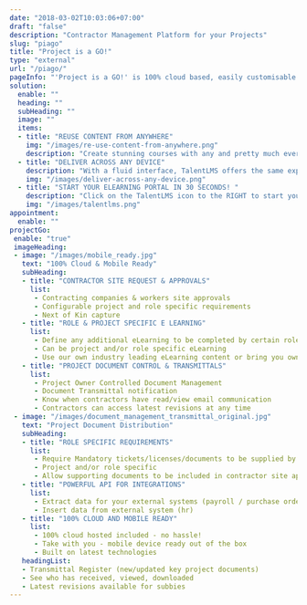 ```yaml
---
date: "2018-03-02T10:03:06+07:00"
draft: "false"
description: "Contractor Management Platform for your Projects"
slug: "piago"
title: "Project is a GO!"
type: "external"
url: "/piago/"
pageInfo: "'Project is a GO!' is 100% cloud based, easily customisable and intuitive platform to manage your sub-contracts and contractors per project.  Set project specific requirements in terms of contractor document requirements and any further project specific eLearning easily.  Contractors apply to site, provide required docs and complete required eLearning.  From there, project specific documents can be made available to all or specific subbies, updates to key documents can be transmitted via the platform and full transparency is in your hands.  Know when document updates were sent, received and even opened or read.  'Project is a GO!' just takes the critical but repeatable process of Project and contractor communication with your key sub-contractors easy, uncomplicated, secure and more importantly all in one place."
solution:
  enable: ""
  heading: ""
  subHeading: ""  
  image: ""
  items:
  - title: "REUSE CONTENT FROM ANYWHERE"
    img: "/images/re-use-content-from-anywhere.png"
    description: "Create stunning courses with any and pretty much every multimedia element you want. With additional support for SCORM and Tin Can, the industry standards in content interoperability, the experience you can offer is limited by your imagination only."
  - title: "DELIVER ACROSS ANY DEVICE"
    description: "With a fluid interface, TalentLMS offers the same experience across all devices, from desktops to tablets and modern mobile devices. Native apps for iPhone & iPad are also available."
    img: "/images/deliver-across-any-device.png"
  - title: "START YOUR ELEARNING PORTAL IN 30 SECONDS! "
    description: "Click on the TalentLMS icon to the RIGHT to start your FREE trial or click 'Learn More' below for more info"
    img: "/images/talentlms.png"
appointment:
  enable: ""
projectGo:
 enable: "true"
 imageHeading:
 - image: "/images/mobile_ready.jpg"
   text: "100% Cloud & Mobile Ready"   
   subHeading:
   - title: "CONTRACTOR SITE REQUEST & APPROVALS"
     list:
      - Contracting companies & workers site approvals
      - Configurable project and role specific requirements
      - Next of Kin capture
   - title: "ROLE & PROJECT SPECIFIC E LEARNING"
     list:
      - Define any additional eLearning to be completed by certain roles prior to approval of contractor application
      - Can be project and/or role specific eLearning
      - Use our own industry leading eLearning content or bring you own
   - title: "PROJECT DOCUMENT CONTROL & TRANSMITTALS"
     list:
      - Project Owner Controlled Document Management
      - Document Transmittal notification
      - Know when contractors have read/view email communication
      - Contractors can access latest revisions at any time
 - image: "/images/document_management_transmittal_original.jpg"
   text: "Project Document Distribution"
   subHeading:
   - title: "ROLE SPECIFIC REQUIREMENTS"
     list:
      - Require Mandatory tickets/licenses/documents to be supplied by contractor
      - Project and/or role specific
      - Allow supporting documents to be included in contractor site application
   - title: "POWERFUL API FOR INTEGRATIONS"
     list:
      - Extract data for your external systems (payroll / purchase orders)
      - Insert data from external system (hr)
   - title: "100% CLOUD AND MOBILE READY"
     list:
      - 100% cloud hosted included - no hassle!
      - Take with you - mobile device ready out of the box
      - Built on latest technologies
   headingList:
   - Transmittal Register (new/updated key project documents)
   - See who has received, viewed, downloaded
   - Latest revisions available for subbies
---
```

